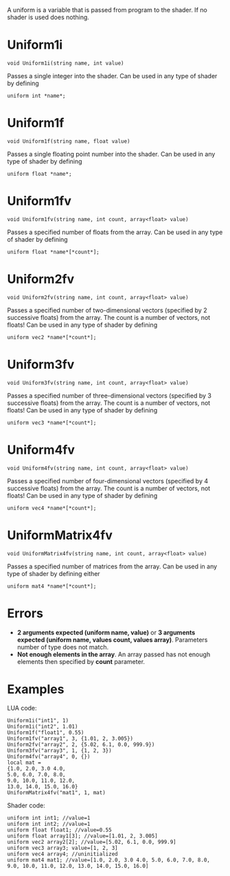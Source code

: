 A uniform is a variable that is passed from program to the shader. If no shader is used does nothing.

# Uniform1i #

```
void Uniform1i(string name, int value)
```
Passes a single integer into the shader. Can be used in any type of shader by defining
```
uniform int *name*;
```

# Uniform1f #

```
void Uniform1f(string name, float value)
```
Passes a single floating point number into the shader. Can be used in any type of shader by defining
```
uniform float *name*;
```

# Uniform1fv #

```
void Uniform1fv(string name, int count, array<float> value)
```
Passes a specified number of floats from the array. Can be used in any type of shader by defining
```
uniform float *name*[*count*];
```

# Uniform2fv #

```
void Uniform2fv(string name, int count, array<float> value)
```
Passes a specified number of two-dimensional vectors (specified by 2 successive floats) from the array. The count is a number of vectors, not floats! Can be used in any type of shader by defining
```
uniform vec2 *name*[*count*];
```

# Uniform3fv #

```
void Uniform3fv(string name, int count, array<float> value)
```
Passes a specified number of three-dimensional vectors (specified by 3 successive floats) from the array. The count is a number of vectors, not floats! Can be used in any type of shader by defining
```
uniform vec3 *name*[*count*];
```

# Uniform4fv #

```
void Uniform4fv(string name, int count, array<float> value)
```
Passes a specified number of four-dimensional vectors (specified by 4 successive floats) from the array. The count is a number of vectors, not floats! Can be used in any type of shader by defining
```
uniform vec4 *name*[*count*];
```

# UniformMatrix4fv #

```
void UniformMatrix4fv(string name, int count, array<float> value)
```
Passes a specified number of matrices from the array. Can be used in any type of shader by defining either
```
uniform mat4 *name*[*count*];
```

# Errors #

  * **2 arguments expected (uniform name, value)** or **3 arguments expected (uniform name, values count, values array)**. Parameters number of type does not match.
  * **Not enough elements in the array**. An array passed has not enough elements then specified by **count** parameter.

# Examples #

LUA code:
```
Uniform1i("int1", 1)
Uniform1i("int2", 1.01)
Uniform1f("float1", 0.55)
Uniform1fv("array1", 3, {1.01, 2, 3.005})
Uniform2fv("array2", 2, {5.02, 6.1, 0.0, 999.9})
Uniform3fv("array3", 1, {1, 2, 3})
Uniform4fv("array4", 0, {})
local mat = 
{1.0, 2.0, 3.0 4.0,
5.0, 6.0, 7.0, 8.0,
9.0, 10.0, 11.0, 12.0,
13.0, 14.0, 15.0, 16.0}
UniformMatrix4fv("mat1", 1, mat)
```
Shader code:
```
uniform int int1; //value=1
uniform int int2; //value=1
uniform float float1; //value=0.55
uniform float array1[3]; //value=[1.01, 2, 3.005]
uniform vec2 array2[2]; //value=[5.02, 6.1, 0.0, 999.9]
uniform vec3 array3; value=[1, 2, 3]
uniform vec4 array4; //uninitialized
uniform mat4 mat1; //value=[1.0, 2.0, 3.0 4.0, 5.0, 6.0, 7.0, 8.0, 9.0, 10.0, 11.0, 12.0, 13.0, 14.0, 15.0, 16.0]
```